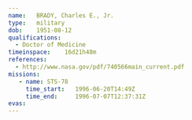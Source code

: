 ```yaml
---
name:	BRADY, Charles E., Jr.
type:	military
dob:	1951-08-12
qualifications:
  - Doctor of Medicine
timeinspace:	16d21h48m
references:
  - http://www.nasa.gov/pdf/740566main_current.pdf
missions:
   - name: STS-78
     time_start:   1996-06-20T14:49Z
     time_end:     1996-07-07T12:37:31Z
evas:
---
```

